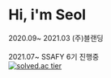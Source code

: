 
# Hi, i'm Seol

2020.09~ 2021.03 (주)블랜딩               
<br>
2021.07~ SSAFY 6기 진행중<br>
[![solved.ac tier](http://mazassumnida.wtf/api/generate_badge?boj=computer98400)](https://solved.ac/computer98400)

